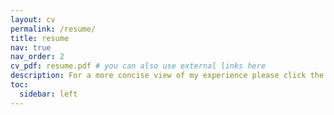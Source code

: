 ```yaml
---
layout: cv
permalink: /resume/
title: resume
nav: true
nav_order: 2
cv_pdf: resume.pdf # you can also use external links here
description: For a more concise view of my experience please click the PDF button above to download my 1 page resume.
toc:
  sidebar: left
---
```

